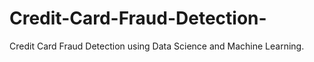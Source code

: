 # Credit-Card-Fraud-Detection-
Credit Card Fraud Detection using Data Science and Machine Learning.
